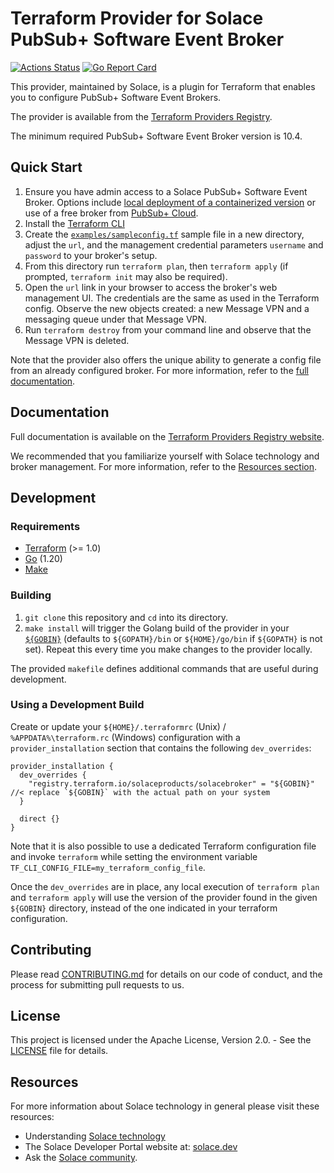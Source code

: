 # Terraform Provider for Solace PubSub+ Software Event Broker
[![Actions Status](https://github.com/SolaceProducts/terraform-provider-solacebroker/actions/workflows/core-pipeline-main-branch-only.yml/badge.svg?branch=main)](https://github.com/SolaceProducts/terraform-provider-solacebroker/actions?query=workflow:%22Test+Provider%22+branch:main)
[![Go Report Card](https://goreportcard.com/badge/github.com/solaceproducts/terraform-provider-solacebroker)](https://goreportcard.com/report/github.com/solaceproducts/terraform-provider-solacebroker)


This provider, maintained by Solace, is a plugin for Terraform that enables you to configure PubSub+ Software Event Brokers.

The provider is available from the [Terraform Providers Registry](https://registry.terraform.io/providers/solaceproducts/solacebroker/latest).

The minimum required PubSub+ Software Event Broker version is 10.4.

## Quick Start

1. Ensure you have admin access to a Solace PubSub+ Software Event Broker. Options include [local deployment of a containerized version](https://docs.solace.com/Software-Broker/SW-Broker-Set-Up/Containers/Set-Up-Container-Image.htm) or use of a free broker from [PubSub+ Cloud](https://docs.solace.com/Cloud/cloud-lp.htm).
2. Install the [Terraform CLI](https://www.terraform.io/downloads)
3. Create the [`examples/sampleconfig.tf`](examples/sampleconfig.tf) sample file in a new directory, adjust the `url`, and the management credential parameters `username` and `password` to your broker's setup.
4. From this directory run `terraform plan`, then `terraform apply` (if prompted, `terraform init` may also be required).
5. Open the `url` link in your browser to access the broker's web management UI. The credentials are the same as used in the Terraform config. Observe the new objects created: a new Message VPN and a messaging queue under that Message VPN.
6. Run `terraform destroy` from your command line and observe that the Message VPN is deleted.
   
Note that the provider also offers the unique ability to generate a config file from an already configured broker. For more information, refer to the [full documentation](https://registry.terraform.io/providers/SolaceProducts/solacebroker/latest/docs).

## Documentation

Full documentation is available on the [Terraform Providers Registry website](https://registry.terraform.io/providers/solaceproducts/solacebroker/latest/docs).

We recommended that you familiarize yourself with Solace technology and broker management. For more information, refer to the [Resources section](#resources).

## Development

### Requirements

* [Terraform](https://www.terraform.io/downloads) (>= 1.0)
* [Go](https://go.dev/doc/install) (1.20)
* [Make](https://www.gnu.org/software/make/)

### Building

1. `git clone` this repository and `cd` into its directory.
2. `make install` will trigger the Golang build of the provider in your [`${GOBIN}`](https://pkg.go.dev/cmd/go#hdr-Compile_and_install_packages_and_dependencies) (defaults to `${GOPATH}/bin` or `${HOME}/go/bin` if `${GOPATH}` is not set). Repeat
this every time you make changes to the provider locally.

The provided `makefile` defines additional commands that are useful during development.

### Using a Development Build

Create or update your `${HOME}/.terraformrc` (Unix) / `%APPDATA%\terraform.rc` (Windows) configuration with a `provider_installation` section that contains the following `dev_overrides`:

```hcl
provider_installation {
  dev_overrides {
    "registry.terraform.io/solaceproducts/solacebroker" = "${GOBIN}" //< replace `${GOBIN}` with the actual path on your system
  }

  direct {}
}
```

Note that it is also possible to use a dedicated Terraform configuration file and invoke `terraform` while setting
the environment variable `TF_CLI_CONFIG_FILE=my_terraform_config_file`.

Once the `dev_overrides` are in place, any local execution of `terraform plan` and `terraform apply` will
use the version of the provider found in the given `${GOBIN}` directory, instead of the one indicated in your terraform configuration.

## Contributing

Please read [CONTRIBUTING.md](CONTRIBUTING.md) for details on our code of conduct, and the process for submitting pull requests to us.

## License

This project is licensed under the Apache License, Version 2.0. - See the [LICENSE](LICENSE) file for details.

## Resources

For more information about Solace technology in general please visit these resources:

- Understanding [Solace technology](https://docs.solace.com/Get-Started/Solace-PubSub-Platform.htm)
- The Solace Developer Portal website at: [solace.dev](https://solace.dev/)
- Ask the [Solace community](https://solace.community/).
